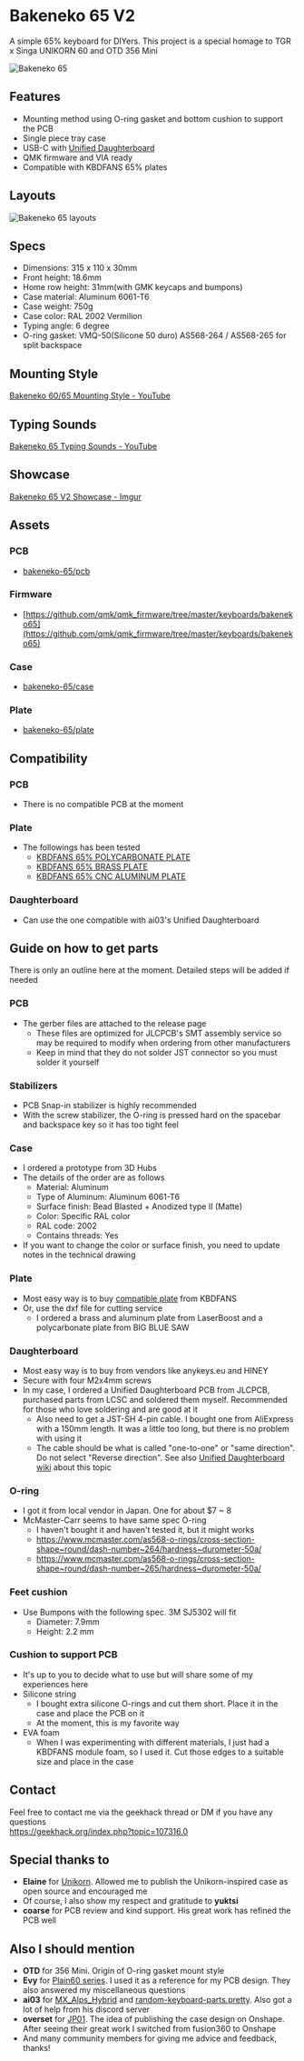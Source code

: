 # Bakeneko 65 V2

A simple 65% keyboard for DIYers. This project is a special homage to TGR x Singa UNIKORN 60 and OTD 356 Mini

![Bakeneko 65](https://i.imgur.com/Va1caBv.jpg?2)

## Features

- Mounting method using O-ring gasket and bottom cushion to support the PCB
- Single piece tray case
- USB-C with [Unified Daughterboard](https://github.com/ai03-2725/Unified-Daughterboard)
- QMK firmware and VIA ready
- Compatible with KBDFANS 65% plates

## Layouts

![Bakeneko 65 layouts](https://i.imgur.com/4LpvS4A.png)

## Specs

- Dimensions: 315 x 110 x 30mm
- Front height: 18.6mm
- Home row height: 31mm(with GMK keycaps and bumpons)
- Case material: Aluminum 6061-T6
- Case weight: 750g
- Case color: RAL 2002 Vermilion
- Typing angle: 6 degree
- O-ring gasket: VMQ-50(Silicone 50 duro) AS568-264 / AS568-265 for split backspace

## Mounting Style

[Bakeneko 60/65 Mounting Style - YouTube](https://youtu.be/cumnT5xGa78)

## Typing Sounds

[Bakeneko 65 Typing Sounds - YouTube](https://youtube.com/playlist?list=PLwI1Rtk5mMpzaG11CSqs7T0BvoI2UYzXa)

## Showcase

[Bakeneko 65 V2 Showcase - Imgur](https://imgur.com/a/71G36TD)

## Assets

### PCB
- [bakeneko-65/pcb](./pcb)

### Firmware
- [https://github.com/qmk/qmk_firmware/tree/master/keyboards/bakeneko65](https://github.com/qmk/qmk_firmware/tree/master/keyboards/bakeneko65)

### Case
- [bakeneko-65/case](./case)

### Plate
- [bakeneko-65/plate](./plate)

## Compatibility

### PCB

- There is no compatible PCB at the moment

### Plate

- The followings has been tested
  - [KBDFANS 65% POLYCARBONATE PLATE](https://kbdfans.com/collections/plate/products/65-polycarbonate-plate)
  - [KBDFANS 65% BRASS PLATE](https://kbdfans.com/collections/plate/products/65-brass-plate)
  - [KBDFANS 65% CNC ALUMINUM PLATE](https://kbdfans.com/collections/plate/products/65-cnc-aluminum-plate)

### Daughterboard

- Can use the one compatible with ai03's Unified Daughterboard

## Guide on how to get parts

There is only an outline here at the moment. Detailed steps will be added if needed

### PCB

- The gerber files are attached to the release page
  - These files are optimized for JLCPCB's SMT assembly service so may be required to modify when ordering from other manufacturers
  - Keep in mind that they do not solder JST connector so you must solder it yourself

### Stabilizers
- PCB Snap-in stabilizer is highly recommended
- With the screw stabilizer, the O-ring is pressed hard on the spacebar and backspace key so it has too tight feel

### Case

- I ordered a prototype from 3D Hubs
- The details of the order are as follows
  - Material: Aluminum
  - Type of Aluminum: Aluminum 6061-T6
  - Surface finish: Bead Blasted + Anodized type II (Matte)
  - Color: Specific RAL color
  - RAL code: 2002
  - Contains threads: Yes
- If you want to change the color or surface finish, you need to update notes in the technical drawing

### Plate

- Most easy way is to buy [compatible plate](#plate-1) from KBDFANS
- Or, use the dxf file for cutting service
  - I ordered a brass and aluminum plate from LaserBoost and a polycarbonate plate from BIG BLUE SAW

### Daughterboard
- Most easy way is to buy from vendors like anykeys.eu and HINEY
- Secure with four M2x4mm screws
- In my case, I ordered a Unified Daughterboard PCB from JLCPCB, purchased parts from LCSC and soldered them myself. Recommended for those who love soldering and are good at it
  - Also need to get a JST-SH 4-pin cable. I bought one from AliExpress with a 150mm length. It was a little too long, but there is no problem with using it
  - The cable should be what is called "one-to-one" or "same direction". Do not select "Reverse direction". See also [Unified Daughterboard wiki](https://github.com/ai03-2725/Unified-Daughterboard/wiki/Consumer-info) about this topic

### O-ring
- I got it from local vendor in Japan. One for about $7 ~ 8
- McMaster-Carr seems to have same spec O-ring
  - I haven't bought it and haven't tested it, but it might works
  - https://www.mcmaster.com/as568-o-rings/cross-section-shape~round/dash-number~264/hardness~durometer-50a/
  - https://www.mcmaster.com/as568-o-rings/cross-section-shape~round/dash-number~265/hardness~durometer-50a/
  
### Feet cushion
- Use Bumpons with the following spec. 3M SJ5302 will fit
  - Diameter: 7.9mm
  - Height: 2.2 mm

### Cushion to support PCB
- It's up to you to decide what to use but will share some of my experiences here
- Silicone string
  - I bought extra silicone O-rings and cut them short. Place it in the case and place the PCB on it
  - At the moment, this is my favorite way
- EVA foam
  - When I was experimenting with different materials, I just had a KBDFANS module foam, so I used it. Cut those edges to a suitable size and place in the case

## Contact

Feel free to contact me via the geekhack thread or DM if you have any questions  
https://geekhack.org/index.php?topic=107316.0

## Special thanks to

- **Elaine** for [Unikorn](https://geekhack.org/index.php?topic=98587.50). Allowed me to publish the Unikorn-inspired case as open source and encouraged me
- Of course, I also show my respect and gratitude to **yuktsi**
- **coarse** for PCB review and kind support. His great work has refined the PCB well

## Also I should mention

- **OTD** for 356 Mini. Origin of O-ring gasket mount style
- **Evy** for [Plain60 series](https://github.com/evyd13/plain60-c). I used it as a reference for my PCB design. They also answered my miscellaneous questions
- **ai03** for [MX_Alps_Hybrid](https://github.com/ai03-2725/MX_Alps_Hybrid) and [random-keyboard-parts.pretty](https://github.com/ai03-2725/random-keyboard-parts.pretty). Also got a lot of help from his discord server
- **overset** for [JP01](https://github.com/overset/JP01). The idea of publishing the case design on Onshape. After seeing their great work I switched from fusion360 to Onshape
- And many community members for giving me advice and feedback, thanks!
